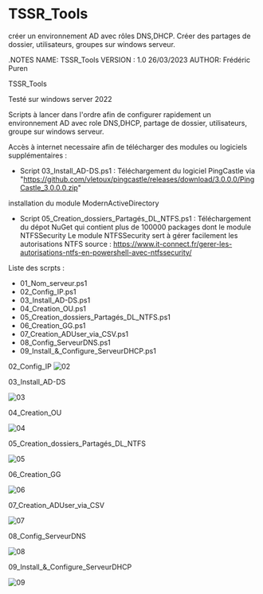 # TSSR_Tools
créer un environnement AD avec rôles DNS,DHCP. Créer des partages de dossier, utilisateurs, groupes sur windows serveur.

.NOTES
NAME:	TSSR_Tools
VERSION : 1.0  26/03/2023
AUTHOR:	Frédéric Puren

TSSR_Tools

Testé sur windows server 2022

Scripts à lancer dans l'ordre afin de configurer rapidement un environnement AD avec role DNS,DHCP, partage de dossier, utilisateurs, groupe sur windows serveur.

Accès à internet necessaire afin de télécharger des modules ou logiciels supplémentaires :

- Script 03_Install_AD-DS.ps1 :
Téléchargement du logiciel PingCastle via "https://github.com/vletoux/pingcastle/releases/download/3.0.0.0/PingCastle_3.0.0.0.zip"

installation du module ModernActiveDirectory


- Script 05_Creation_dossiers_Partagés_DL_NTFS.ps1 :
Téléchargement du dépot NuGet qui contient plus de 100000 packages dont le module NTFSSecurity
Le module NTFSSecurity sert à gérer facilement les autorisations NTFS
source : https://www.it-connect.fr/gerer-les-autorisations-ntfs-en-powershell-avec-ntfssecurity/

Liste des scrpts :

- 01_Nom_serveur.ps1
- 02_Config_IP.ps1
- 03_Install_AD-DS.ps1
- 04_Creation_OU.ps1
- 05_Creation_dossiers_Partagés_DL_NTFS.ps1
- 06_Creation_GG.ps1
- 07_Creation_ADUser_via_CSV.ps1
- 08_Config_ServeurDNS.ps1
- 09_Install_&_Configure_ServeurDHCP.ps1


02_Config_IP
![02](https://user-images.githubusercontent.com/105367565/227781711-ae2e693a-dd16-4a96-b5be-bae272505b06.png)


03_Install_AD-DS

![03](https://user-images.githubusercontent.com/105367565/227781729-cb39ebaf-baaf-4aa9-9b21-c65fc9f68c7f.png)


04_Creation_OU

![04](https://user-images.githubusercontent.com/105367565/227781751-86a46091-fc9e-409a-83d2-6dbcf5e58f12.png)


05_Creation_dossiers_Partagés_DL_NTFS

![05](https://user-images.githubusercontent.com/105367565/227781773-93105daf-d22a-4c49-83b1-a116bb6cf380.png)


06_Creation_GG

![06](https://user-images.githubusercontent.com/105367565/227781787-a666f1a5-efd7-460d-846b-d99578fa7d89.png)


07_Creation_ADUser_via_CSV

![07](https://user-images.githubusercontent.com/105367565/227781800-7d4c270c-d1af-4cf0-8e6c-3c446dd98813.png)


08_Config_ServeurDNS

![08](https://user-images.githubusercontent.com/105367565/227781814-fe1a242b-954e-4d18-a09f-2827e30f8f5a.png)


09_Install_&_Configure_ServeurDHCP

![09](https://user-images.githubusercontent.com/105367565/227781842-483eee6f-5ccc-4628-9d90-744fc9275521.png)



